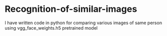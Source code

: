 # Recognition-of-similar-images
I have written code in python for comparing various images of same person using vgg_face_weights.h5 pretrained model
